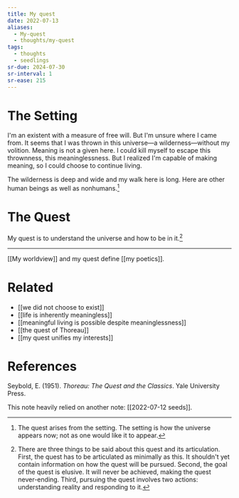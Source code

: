 ```yaml
---
title: My quest
date: 2022-07-13
aliases:
  - My-quest
  - thoughts/my-quest
tags:
  - thoughts
  - seedlings
sr-due: 2024-07-30
sr-interval: 1
sr-ease: 215
---
```

# The Setting

I'm an existent with a measure of free will. But I'm unsure where I came from. It seems that I was thrown in this universe—a wilderness—without my volition. Meaning is not a given here. I could kill myself to escape this thrownness, this meaninglessness. But I realized I'm capable of making meaning, so I could choose to continue living.

The wilderness is deep and wide and my walk here is long. Here are other human beings as well as nonhumans.[^1]

# The Quest

My quest is to understand the universe and how to be in it.[^2]

***

[[My worldview]] and my quest define [[my poetics]].

# Related

- [[we did not choose to exist]]
- [[life is inherently meaningless]]
- [[meaningful living is possible despite meaninglessness]]
- [[the quest of Thoreau]]
- [[my quest unifies my interests]]

# References

Seybold, E. (1951). _Thoreau: The Quest and the Classics_. Yale University Press.

This note heavily relied on another note: [[2022-07-12 seeds]].

[^1]: The quest arises from the setting. The setting is how the universe appears now; not as one would like it to appear.
[^2]: There are three things to be said about this quest and its articulation. First, the quest has to be articulated as minimally as this. It shouldn't yet contain information on how the quest will be pursued. Second, the goal of the quest is elusive. It will never be achieved, making the quest never-ending. Third, pursuing the quest involves two actions: understanding reality and responding to it.